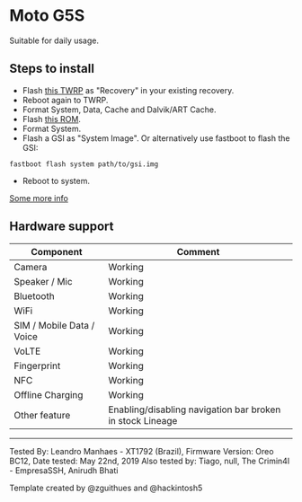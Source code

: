 # Moto G5S

Suitable for daily usage.

## Steps to install

* Flash [this TWRP](https://forum.xda-developers.com/moto-g5s/development/recovery-unofficial-twrp-recovery-moto-t3916370) as "Recovery" in your existing recovery.
* Reboot again to TWRP.
* Format System, Data, Cache and Dalvik/ART Cache.
* Flash [this ROM](https://forum.xda-developers.com/moto-g5s/development/rom-lineageos-16-0-project-treble-t3932179).
* Format System.
* Flash a GSI as "System Image". Or alternatively use fastboot to flash the GSI:
```
fastboot flash system path/to/gsi.img
```
* Reboot to system.

[Some more info](https://forum.xda-developers.com/moto-g5s/development/rom-lineageos-16-0-project-treble-t3932179)

## Hardware support

| Component                 |      Comment                                              |
|---------------------------|-----------------------------------------------------------|
| Camera                    | Working                                                   |
| Speaker / Mic             | Working                                                   |
| Bluetooth                 | Working                                                   |
| WiFi                      | Working                                                   |
| SIM / Mobile Data / Voice | Working                                                   |
| VoLTE                     | Working                                                   |
| Fingerprint               | Working                                                   |
| NFC                       | Working                                                   |
| Offline Charging          | Working                                                   |
| Other feature             | Enabling/disabling navigation bar broken in stock Lineage |
---

Tested By: Leandro Manhaes - XT1792 (Brazil), Firmware Version: Oreo BC12, Date tested: May 22nd, 2019
Also tested by: Tiago, null, The Crimin4l - EmpresaSSH, Anirudh Bhati

Template created by @zguithues and @hackintosh5